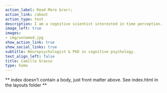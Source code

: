 ```yaml
---
action_label: Read More &rarr;
action_link: /about
action_type: text
description: I am a cognitive scientist interested in time perception... Website under construction... 
image_left: true
images:
- img/unnamed.jpg
show_action_link: true
show_social_links: true
subtitle: Neuropsychologist & PhD in cognitive psychology. 
text_align_left: false
title: Camille Grasso
type: home
---
```


** index doesn't contain a body, just front matter above.
See index.html in the layouts folder **
